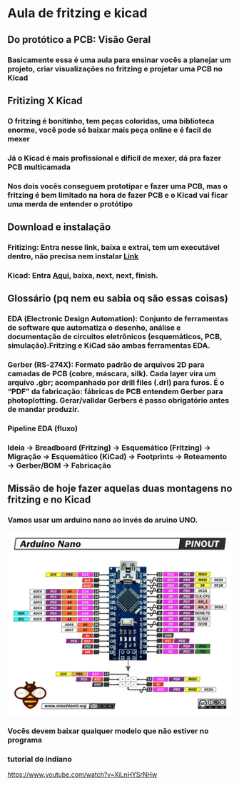 # Aula de fritzing e kicad

## Do protótico a PCB: Visão Geral
### Basicamente essa é uma aula para ensinar vocês a planejar um projeto, criar visualizações no fritzing e projetar uma PCB no Kicad

## Fritizing X Kicad
### O fritzing é bonitinho, tem peças coloridas, uma biblioteca enorme, você pode só baixar mais peça online e é facil de mexer
### Já o Kicad é mais profissional e dificil de mexer, dá pra fazer PCB multicamada
### Nos dois vocês conseguem prototipar e fazer uma PCB, mas o fritzing é bem limitado na hora de fazer PCB e o Kicad vai ficar uma merda de entender o protótipo

## Download e instalação
### Fritizing: Entra nesse link, baixa e extrai, tem um executável dentro, não precisa nem instalar [Link](https://www.youtube.com/redirect?event=video_description&redir_token=QUFFLUhqbHdma2VNT3VmazJ4YzJDaV9nN2FSc0RrUjhBd3xBQ3Jtc0tsdExXYl95bnllVm1ZQTlQRENNMGtkOWtOSnJkbTluSUlGUDZoeXV6d3laOXNlSEtWUGZvb0pZUWhtdVFQN2RnXzJGcEhPR0ROdGdkQ3BUVmJ5cmNGaW94YXdmN1l0ZVlIUXpxZVhpRFpUbFZMZ1o5SQ&q=https%3A%2F%2Fgithub.com%2Ffritzing%2Ffritzing-app%2Freleases%2Fdownload%2FCD-548%2Ffritzing-3d61c58421bdb63ca903bb5d11310a257f1ec0ed-develop-548.windows.64.zip&v=_831Gny-2vE)

### Kicad: Entra [Aqui](https://www.kicad.org/download/), baixa, next, next, finish.

## Glossário (pq nem eu sabia oq são essas coisas)
### EDA (Electronic Design Automation): Conjunto de ferramentas de software que automatiza o desenho, análise e documentação de circuitos eletrônicos (esquemáticos, PCB, simulação).Fritzing e KiCad são ambas ferramentas EDA.

### Gerber (RS‑274X): Formato padrão de arquivos 2D para camadas de PCB (cobre, máscara, silk). Cada layer vira um arquivo .gbr; acompanhado por drill files (.drl) para furos. É o “PDF” da fabricação: fábricas de PCB entendem Gerber para photoplotting. Gerar/validar Gerbers é passo obrigatório antes de mandar produzir.

### Pipeline EDA (fluxo)
### Ideia → Breadboard (Fritzing) → Esquemático (Fritzing) → Migração → Esquemático (KiCad) → Footprints → Roteamento → Gerber/BOM → Fabricação

## Missão de hoje fazer aquelas duas montagens no fritzing e no Kicad
### Vamos usar um arduino nano ao invés do aruino UNO.
![Nano](./Nano.jpg)
### Vocês devem baixar qualquer modelo que não estiver no programa

### tutorial do indiano 
https://www.youtube.com/watch?v=XiLnHYSrNHw



